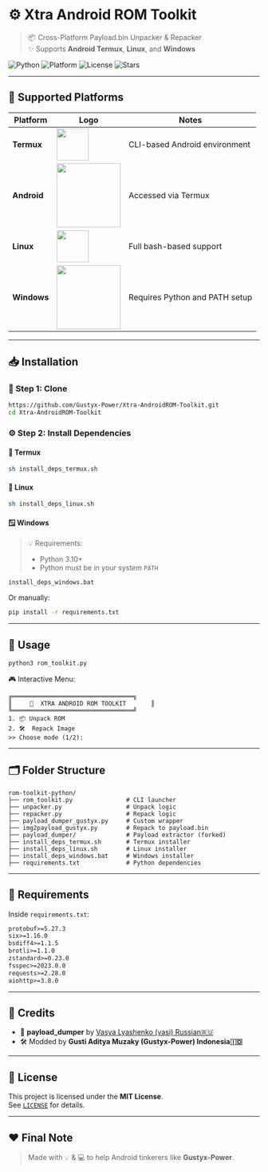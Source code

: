 
# ⚙️ Xtra Android ROM Toolkit

> 📦 Cross-Platform Payload.bin Unpacker & Repacker  
> ✨ Supports **Android Termux**, **Linux**, and **Windows**

![Python](https://img.shields.io/badge/Python-3.10+%2B-blue)
![Platform](https://img.shields.io/badge/Platform-Termux%20%7C%20Linux%20%7C%20Windows-informational)
![License](https://img.shields.io/github/license/Gustyx-Power/Xtra-AndroidROM-Toolkit)
![Stars](https://img.shields.io/github/stars/Gustyx-Power/Xtra-AndroidROM-Toolkit?style=social)

---

## 🧰 Supported Platforms

| Platform | Logo | Notes |
|---------|------|-------|
| **Termux** | <img src="https://upload.wikimedia.org/wikipedia/commons/b/b5/Termux.svg" width="64"/> | CLI-based Android environment |
| **Android** | <img src="https://upload.wikimedia.org/wikipedia/commons/e/ea/Android_logo_2023_%28stacked%29.svg" width="128"/> | Accessed via Termux |
| **Linux** | <img src="https://upload.wikimedia.org/wikipedia/commons/a/af/Tux.png" width="64"/> | Full bash-based support |
| **Windows** | <img src="https://upload.wikimedia.org/wikipedia/commons/e/e6/Windows_11_logo.svg" width="128"/> | Requires Python and PATH setup |

---

## 📥 Installation

### 📌 Step 1: Clone

```bash
https://github.com/Gustyx-Power/Xtra-AndroidROM-Toolkit.git
cd Xtra-AndroidROM-Toolkit
```

### ⚙️ Step 2: Install Dependencies

#### 🧰 Termux

```bash
sh install_deps_termux.sh
```

#### 🐧 Linux

```bash
sh install_deps_linux.sh
```

#### 🪟 Windows

> 💡 Requirements:
> - Python 3.10+
> - Python must be in your system `PATH`

```bat
install_deps_windows.bat
```

Or manually:

```bat
pip install -r requirements.txt
```

---

## 🚀 Usage

```bash
python3 rom_toolkit.py
```

🎮 Interactive Menu:
```
╔══════════════════════════════════╗
║     📱  XTRA ANDROID ROM TOOLKIT       ║
╚══════════════════════════════════╝
1. 📦 Unpack ROM
2. 🛠️  Repack Image
>> Choose mode (1/2):
```

---

## 🗂 Folder Structure

```
rom-toolkit-python/
├── rom_toolkit.py               # CLI launcher
├── unpacker.py                  # Unpack logic
├── repacker.py                  # Repack logic
├── payload_dumper_gustyx.py     # Custom wrapper
├── img2payload_gustyx.py        # Repack to payload.bin
├── payload_dumper/              # Payload extractor (forked)
├── install_deps_termux.sh       # Termux installer
├── install_deps_linux.sh        # Linux installer
├── install_deps_windows.bat     # Windows installer
├── requirements.txt             # Python dependencies
```

---

## 🧪 Requirements

Inside `requirements.txt`:

```txt
protobuf>=5.27.3
six>=1.16.0
bsdiff4>=1.1.5
brotli>=1.1.0
zstandard>=0.23.0
fsspec>=2023.0.0
requests>=2.28.0
aiohttp>=3.8.0
```

---

## 🙌 Credits

- 🔧 **payload_dumper** by [Vasya Lyashenko (vasi) Russian🇷🇺](https://github.com/vm03/payload_dumper.git)
- 🛠️ Modded by **Gusti Aditya Muzaky (Gustyx-Power) Indonesia🇮🇩**

---

## 📜 License

This project is licensed under the **MIT License**.  
See [`LICENSE`](./LICENSE) for details.

---

## ❤️ Final Note

> Made with 💡 & 💻 to help Android tinkerers like **Gustyx-Power**.
